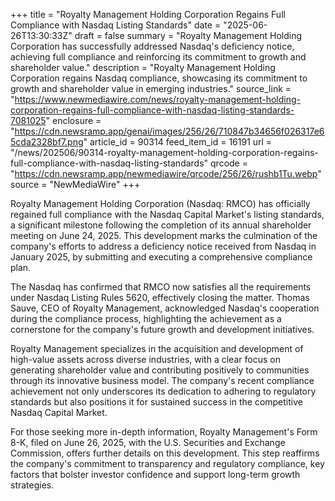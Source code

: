 +++
title = "Royalty Management Holding Corporation Regains Full Compliance with Nasdaq Listing Standards"
date = "2025-06-26T13:30:33Z"
draft = false
summary = "Royalty Management Holding Corporation has successfully addressed Nasdaq's deficiency notice, achieving full compliance and reinforcing its commitment to growth and shareholder value."
description = "Royalty Management Holding Corporation regains Nasdaq compliance, showcasing its commitment to growth and shareholder value in emerging industries."
source_link = "https://www.newmediawire.com/news/royalty-management-holding-corporation-regains-full-compliance-with-nasdaq-listing-standards-7081025"
enclosure = "https://cdn.newsramp.app/genai/images/256/26/710847b34656f026317e65cda2328bf7.png"
article_id = 90314
feed_item_id = 16191
url = "/news/202506/90314-royalty-management-holding-corporation-regains-full-compliance-with-nasdaq-listing-standards"
qrcode = "https://cdn.newsramp.app/newmediawire/qrcode/256/26/rushb1Tu.webp"
source = "NewMediaWire"
+++

<p>Royalty Management Holding Corporation (Nasdaq: RMCO) has officially regained full compliance with the Nasdaq Capital Market's listing standards, a significant milestone following the completion of its annual shareholder meeting on June 24, 2025. This development marks the culmination of the company's efforts to address a deficiency notice received from Nasdaq in January 2025, by submitting and executing a comprehensive compliance plan.</p><p>The Nasdaq has confirmed that RMCO now satisfies all the requirements under Nasdaq Listing Rules 5620, effectively closing the matter. Thomas Sauve, CEO of Royalty Management, acknowledged Nasdaq's cooperation during the compliance process, highlighting the achievement as a cornerstone for the company's future growth and development initiatives.</p><p>Royalty Management specializes in the acquisition and development of high-value assets across diverse industries, with a clear focus on generating shareholder value and contributing positively to communities through its innovative business model. The company's recent compliance achievement not only underscores its dedication to adhering to regulatory standards but also positions it for sustained success in the competitive Nasdaq Capital Market.</p><p>For those seeking more in-depth information, Royalty Management's Form 8-K, filed on June 26, 2025, with the U.S. Securities and Exchange Commission, offers further details on this development. This step reaffirms the company's commitment to transparency and regulatory compliance, key factors that bolster investor confidence and support long-term growth strategies.</p>